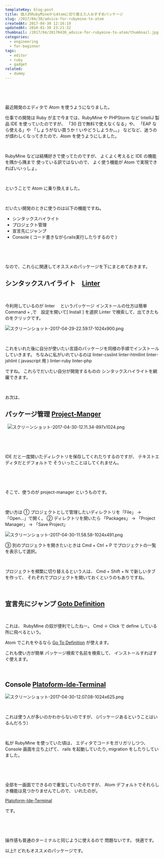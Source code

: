 ```yaml
---
templateKey: blog-post
title: 個人的RubyMineからAtomに切り替えた人おすすめパッケージ
slug: /2017/04/30/advice-for-rubymine-to-atom
createdAt: 2017-04-30 12:16:19
updatedAt: 2018-01-30 23:21:32
thumbnail: /2017/04/20170430_advice-for-rubymine-to-atom/thumbnail.jpg
categories:
  - engineering
  - for-beginner
tags:
  - editor
  - ruby
  - gadget
related:
  - dummy
---
```


&nbsp;

&nbsp;

最近開発のエディタで Atom を使うようになりました。

<div class="adsense-double-rect"></div>

仕事での開発は Ruby が主で今までは、RubyMine や PHPStorm など
IntelliJ 製品 IDE を使っていたのですが、
「30 日で無料で使えなくなる」や、
「EAP なら使える」や
「しょうがない買うか！いやどうしようか。。」
などなど、迷うのが煩わしくなってきたので、Atom を使うようにしました。

&nbsp;

RubyMine などは結構好きで使ってたのですが、
よくよく考えると IDE の機能を隅から隅まで
使っている訳ではないので、
よく使う機能が Atom で実現できればいいっしょ。

&nbsp;

ということで Atom に乗り換えました。

&nbsp;

だいたい開発のときに使うのは以下の機能ですね。

<ul class="cool-list">
 	<li>
シンタックスハイライト
</li>
 	<li>
プロジェクト管理
</li>
 	<li>
宣言先にジャンプ
</li>
 	<li>
Console ( コード書きながらrails実行したりするので )
</li>
</ul>
&nbsp;

&nbsp;

なので、これらに関連してオススメのパッケージを下にまとめておきます。

<h2 class="chapter">シンタックスハイライト　<a href="https://atom.io/packages/linter">Linter</a></h2>
&nbsp;

今利用しているのが linter 　というパッケージ
インストールの仕方は簡単 Command + ,で　設定を開いて[ Install ] を選択
Linter で検索して、出てきたものをクリックです。

<img class="post-image almost-width" src="https://statics.ver-1-0.net/uploads/2017/04/20170430_advice-for-rubymine-to-atom/スクリーンショット-2017-04-29-22.59.17-1024x900.png" alt="スクリーンショット-2017-04-29-22.59.17-1024x900.png"/>

&nbsp;

これをいれた後に自分が使いたい言語のパッケージを同様の手順でインストールしていきます。
ちなみに私がいれているのは
linter-csslint
linter-htmllint
linter-jshlint ( javascript 用 )
linter-ruby
linter-php

ですね。
これらでだいたい自分が開発するものの
シンタックスハイライトを網羅できます。

&nbsp;

お次は、

<h2></h2>
<h2 class="chapter">パッケージ管理 <a href="https://atom.io/packages/project-manager">Project-Manger</a></h2>
&nbsp;

<img class="post-image almost-width" src="https://statics.ver-1-0.net/uploads/2017/04/20170430_advice-for-rubymine-to-atom/スクリーンショット-2017-04-30-12.11.34-897x1024.png" alt="スクリーンショット-2017-04-30-12.11.34-897x1024.png"/>

&nbsp;

&nbsp;

IDE だと一度開いたディレクトリを保存してくれたりするのですが、
テキストエディタだとデフォルトで
そういったことはしてくれません。

&nbsp;

&nbsp;

そこで、使うのが
project-manager というものです。

&nbsp;

使い方は
① プロジェクトとして管理したいディレクトリを「File」 -> 「Open...」で開く。
② ディレクトリを開いたら
「Packages」 -> 「Project Manager」 -> 「Save Project」

<img class="post-image almost-width" src="https://statics.ver-1-0.net/uploads/2017/04/20170430_advice-for-rubymine-to-atom/スクリーンショット-2017-04-30-11.58.58-1024x491.png" alt="スクリーンショット-2017-04-30-11.58.58-1024x491.png"/>

③ 別のプロジェクトを開きたいときは Cmd + Ctrl + P
でプロジェクトの一覧を表示して選択。

&nbsp;

プロジェクトを頻繁に切り替えるという人は、
Cmd + Shift + N で新しいタブを作って、
それぞれでプロジェクトを開いておくというのもありですね。

&nbsp;

<h2 class="chapter">宣言先にジャンプ <a href="https://atom.io/packages/goto-definition">Goto Definition</a></h2>
&nbsp;

これは、
RubyMine の奴が便利でしたねー。
Cmd ＋ Click で define している所に飛べるという。

Atom でこれをやるなら
<a href="https://atom.io/packages/goto-definition">Go To Definition</a>
が使えます。

これも使い方が簡単 パッケージ検索で名前を検索して、
インストールすればすぐ使えます。

&nbsp;

<h2 class="chapter">Console <a href="https://atom.io/packages/platformio-ide-terminal">Platoform-Ide-Terminal</a></h2>
<img class="post-image almost-width" src="https://statics.ver-1-0.net/uploads/2017/04/20170430_advice-for-rubymine-to-atom/スクリーンショット-2017-04-30-12.07.08-1024x625.png" alt="スクリーンショット-2017-04-30-12.07.08-1024x625.png"/>

&nbsp;

これは使う人が多いのかわからないのですが、
(パッケージあるということはいるんだろう）

&nbsp;

私が RubyMine を使っていた頃は、
エディタでコードをガリガリしつつ、
Console 画面を立ち上げて、
rails を起動していたり,
migration をしたりしていました。

&nbsp;

&nbsp;

全部を一画面でできるので重宝していたのですが、
Atom デフォルトでそれらしき機能は見つかりませんでしので、
いれたのが。

<a href="https://atom.io/packages/platformio-ide-terminal">Platoform-Ide-Terminal</a>

です。

&nbsp;

&nbsp;

操作感も普通のターミナルと同じように使えるので
問題ないです。
快適です。

以上!!
どれもオススメのパッケージです。

<div class="adsense-double-rect"></div>
